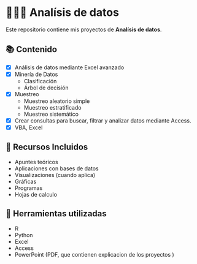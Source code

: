 # 👩🏽‍💻 Analísis de datos 

Este repositorio contiene mis proyectos de **Analísis de datos**.
## 📚 Contenido

- [x] Análisis de datos mediante Excel avanzado   
- [x] Minería de Datos
  - Clasificación
  - Árbol de decisión
- [x] Muestreo
  - Muestreo aleatorio simple
  - Muestreo estratificado
  - Muestreo sistemático  
- [x] Crear consultas para buscar, filtrar y analizar datos mediante Access.
- [x] VBA, Excel

## 🧠 Recursos Incluidos

- Apuntes teóricos
- Aplicaciones con bases de datos 
- Visualizaciones (cuando aplica)
- Gráficas
- Programas
- Hojas de calculo

## 🔧 Herramientas utilizadas

- R
- Python
- Excel
- Access
- PowerPoint (PDF, que contienen explicacion de los proyectos )
